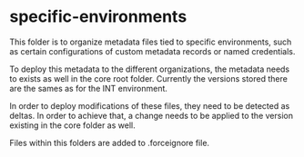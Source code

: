 # specific-environments

This folder is to organize metadata files tied to specific environments, such as certain configurations of custom metadata records or named credentials.

To deploy this metadata to the different organizations, the metadata needs to exists as well in the core root folder. Currently the versions stored there are the sames as for the INT environment.

In order to deploy modifications of these files, they need to be detected as deltas. In order to achieve that, a change needs to be applied to the version existing in the core folder as well.

Files within this folders are added to .forceignore file.

